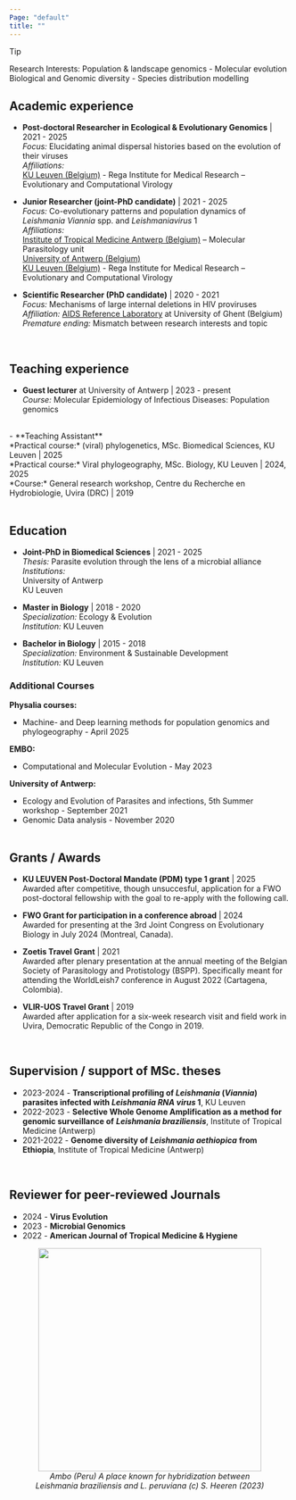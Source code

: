 ```yaml
---
Page: "default"
title: ""
---
```


>[!tip]
>Research Interests:
>Population & landscape genomics - Molecular evolution <br /> 
>Biological and Genomic diversity - Species distribution modelling <br />

## Academic experience
- **Post-doctoral Researcher in Ecological & Evolutionary Genomics**  | 2021 - 2025 <br />
   *Focus:*  Elucidating animal dispersal histories based on the evolution of their viruses <br />
   *Affiliations:* <br />
     [KU Leuven (Belgium)](https://rega.kuleuven.be/cev/ecv) - Rega Institute for Medical Research – Evolutionary and Computational Virology <br />
     
- **Junior Researcher (joint-PhD candidate)**  | 2021 - 2025 <br />
   *Focus:*  Co-evolutionary patterns and population dynamics of *Leishmania Viannia* spp. and *Leishmaniavirus* 1 <br />
   *Affiliations:* <br />
     [Institute of Tropical Medicine Antwerp (Belgium)](https://www.itg.be/en) – Molecular Parasitology unit <br />
     [University of Antwerp (Belgium)](https://www.uantwerpen.be/en/) <br />
     [KU Leuven (Belgium)](https://rega.kuleuven.be/cev/ecv) - Rega Institute for Medical Research – Evolutionary and Computational Virology <br />

- **Scientific Researcher (PhD candidate)** | 2020 - 2021 <br />
   *Focus:*  Mechanisms of large internal deletions in HIV proviruses  <br />
   *Affiliation:* [AIDS Reference Laboratory](https://www.arl.ugent.be/) at University of Ghent (Belgium) <br />
   *Premature ending:* Mismatch between research interests and topic <br />
<br />

## Teaching experience 
- **Guest lecturer** at University of Antwerp | 2023 - present <br />
   *Course:* Molecular Epidemiology of Infectious Diseases: Population genomics <br />
<br />
- **Teaching Assistant** <br />
  *Practical course:* (viral) phylogenetics, MSc. Biomedical Sciences, KU Leuven | 2025 <br />
  *Practical course:* Viral phylogeography, MSc. Biology, KU Leuven | 2024, 2025 <br />
  *Course:* General research workshop, Centre du Recherche en Hydrobiologie, Uvira (DRC) | 2019 <br />
<br />

## Education
- **Joint-PhD in Biomedical Sciences** | 2021 - 2025 <br />
  *Thesis:* Parasite evolution through the lens of a microbial alliance <br />
  *Institutions:* <br />
    University of Antwerp <br />
    KU Leuven <br />
  
- **Master in Biology** | 2018 - 2020 <br />
   *Specialization:* Ecology & Evolution <br />
   *Institution:* KU Leuven <br />

- **Bachelor in Biology** | 2015 - 2018 <br />
   *Specialization:* Environment & Sustainable Development <br />
   *Institution:* KU Leuven <br />

### Additional Courses
**Physalia courses:**
- Machine- and Deep learning methods for population genomics and phylogeography - April 2025 <br />

**EMBO:** 
- Computational and Molecular Evolution - May 2023 <br />

**University of Antwerp:**
- Ecology and Evolution of Parasites and infections, 5th Summer workshop - September 2021 <br />
- Genomic Data analysis - November 2020 <br />
   <br />


## Grants / Awards <br />
- **KU LEUVEN Post-Doctoral Mandate (PDM) type 1 grant** | 2025 <br />
Awarded after competitive, though unsuccesful, application for a FWO post-doctoral fellowship with the goal to re-apply with the following call.

- **FWO Grant for participation in a conference abroad** | 2024 <br />
Awarded for presenting at the 3rd Joint Congress on Evolutionary Biology in July 2024 (Montreal, Canada). <br />

- **Zoetis Travel Grant** | 2021 <br />
Awarded after plenary presentation at the annual meeting of the Belgian Society of Parasitology and Protistology (BSPP). Specifically meant for attending the WorldLeish7 conference in August 2022 (Cartagena, Colombia). <br />

- **VLIR-UOS Travel Grant** | 2019 <br />
Awarded after application for a six-week research visit and field work in Uvira, Democratic Republic of the Congo in 2019. <br />
<br />

## Supervision / support of MSc. theses <br />
- 2023-2024 - **Transcriptional profiling of *Leishmania* (*Viannia*) parasites infected with *Leishmania RNA virus* 1**, KU Leuven <br />
- 2022-2023 - **Selective Whole Genome Amplification as a method for genomic surveillance of** ***Leishmania braziliensis***, Institute of Tropical Medicine (Antwerp) <br />
- 2021-2022 - **Genome diversity of** ***Leishmania aethiopica*** **from Ethiopia**, Institute of Tropical Medicine (Antwerp) <br />
<br />

## Reviewer for peer-reviewed Journals <br />
- 2024 - **Virus Evolution** <br />
- 2023 - **Microbial Genomics** <br />
- 2022 - **American Journal of Tropical Medicine & Hygiene** <br />

<center>
    <figure>
         <img src="/Images/Ambo_01.jpg" width="400px"/>
        <figcaption><i>Ambo (Peru) A place known for hybridization between <i>Leishmania braziliensis</i> and <i>L. peruviana</i> (c) S. Heeren (2023)</i></figcaption>
    </figure>
</center>
<br/>
